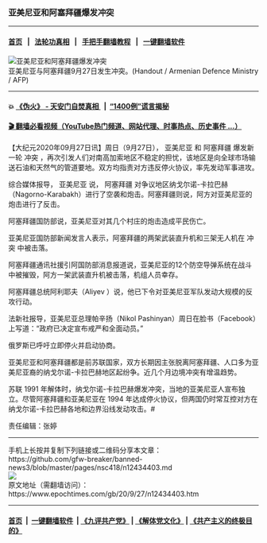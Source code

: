 ### 亚美尼亚和阿塞拜疆爆发冲突
------------------------

#### [首页](https://github.com/gfw-breaker/banned-news3/blob/master/README.md) &nbsp;&nbsp;|&nbsp;&nbsp; [法轮功真相](https://github.com/begood0513/basic/blob/master/README.md)  &nbsp;&nbsp;|&nbsp;&nbsp; [手把手翻墙教程](https://github.com/gfw-breaker/guides/wiki)  &nbsp;&nbsp;|&nbsp;&nbsp; [一键翻墙软件](https://github.com/gfw-breaker/nogfw/blob/master/README.md)  



<div><img alt="亚美尼亚和阿塞拜疆爆发冲突" class="attachment-djy_600_400 size-djy_600_400 wp-post-image" src="https://i.epochtimes.com/assets/uploads/2020/09/000_8QU7TH-600x400.jpg"/>
<div class="caption">
 亚美尼亚与阿塞拜疆9月27日发生冲突。(Handout / Armenian Defence Ministry / AFP)
</div></div><hr/>

#### 💥 [《伪火》 - 天安门自焚真相 ](http://158.247.195.190:10000/videos/blog/weihuo.html)&nbsp; |&nbsp; [“1400例”谎言揭秘  ](http://158.247.195.190:10000/videos/blog/jiexi1400.html)

#### [ 🎬  翻墙必看视频（YouTube热门频道、网站代理、时事热点、历史事件 ...）](https://github.com/gfw-breaker/links/blob/master/banned.md)

<div><p>
 【大纪元2020年09月27日讯】周日（9月27日），
 <ok href="https://www.epochtimes.com/gb/tag/%E4%BA%9A%E7%BE%8E%E5%B0%BC%E4%BA%9A.html">
  亚美尼亚
 </ok>
 和
 <ok href="https://www.epochtimes.com/gb/tag/%E9%98%BF%E5%A1%9E%E6%8B%9C%E7%96%86.html">
  阿塞拜疆
 </ok>
 爆发新一轮
 <ok href="https://www.epochtimes.com/gb/tag/%E5%86%B2%E7%AA%81.html">
  冲突
 </ok>
 ，再次引发人们对南高加索地区不稳定的担忧，该地区是向全球市场输送石油和天然气的管道要地。双方均指责对方违反停火协议，率先发动军事进攻。
</p>
<p>
 综合媒体报导，
 <ok href="https://www.epochtimes.com/gb/tag/%E4%BA%9A%E7%BE%8E%E5%B0%BC%E4%BA%9A.html">
  亚美尼亚
 </ok>
 说，
 <ok href="https://www.epochtimes.com/gb/tag/%E9%98%BF%E5%A1%9E%E6%8B%9C%E7%96%86.html">
  阿塞拜疆
 </ok>
 对争议地区纳戈尔诺-卡拉巴赫（Nagorno-Karabakh）进行了空袭和炮击。阿塞拜疆则说，阿方对亚美尼亚的炮击进行了反击。
</p>
<p class="p1">
 阿塞拜疆国防部说，亚美尼亚对其几个村庄的炮击造成平民伤亡。
</p>
<p>
 亚美尼亚国防部新闻发言人表示，阿塞拜疆的两架武装直升机和三架无人机在
 <ok href="https://www.epochtimes.com/gb/tag/%E5%86%B2%E7%AA%81.html">
  冲突
 </ok>
 中被击落。
</p>
<p>
 阿塞拜疆通讯社援引阿国防部消息报道说，亚美尼亚的12个防空导弹系统在战斗中被摧毁，阿方一架武装直升机被击落，机组人员幸存。
</p>
<div class="tlid-input input">
 <div class="source-wrap">
  <div class="input-full-height-wrapper tlid-input-full-height-wrapper">
   <div class="source-input">
    <div class="source-footer-wrap source-or-target-footer">
     <div class="character-count tlid-character-count">
      <div class="cc-ctr normal">
       阿塞拜疆总统阿利耶夫（Aliyev ）说，他已下令对亚美尼亚军队发动大规模的反攻行动。
      </div>
     </div>
    </div>
   </div>
  </div>
 </div>
</div>
<p>
 法新社报导，亚美尼亚总理帕辛扬（Nikol Pashinyan）周日在脸书（Facebook）上写道：“政府已决定宣布戒严和全面动员。”
</p>
<p>
 俄罗斯已呼吁立即停火并启动协商。
</p>
<p>
 亚美尼亚和阿塞拜疆都是前苏联国家，双方长期因主张脱离阿塞拜疆、人口多为亚美尼亚裔的纳戈尔诺-卡拉巴赫地区起纷争。近几个月边境冲突有增温趋势。
</p>
<p class="p1">
 苏联
 <span class="s1">
  1991
 </span>
 年解体时，纳戈尔诺-卡拉巴赫爆发冲突，当地的亚美尼亚人宣布独立。尽管阿塞拜疆和亚美尼亚在
 <span class="s1">
  1994
 </span>
 年达成停火协议，但两国仍时常互控对方在纳戈尔诺-卡拉巴赫各地和边界沿线发动攻击。#
</p>
<p>
 责任编辑：张婷
</p>
</div>
<hr/>
手机上长按并复制下列链接或二维码分享本文章：<br/>
https://github.com/gfw-breaker/banned-news3/blob/master/pages/nsc418/n12434403.md <br/>
<a href='https://github.com/gfw-breaker/banned-news3/blob/master/pages/nsc418/n12434403.md'><img src='https://github.com/gfw-breaker/banned-news3/blob/master/pages/nsc418/n12434403.md.png'/></a> <br/>
原文地址（需翻墙访问）：https://www.epochtimes.com/gb/20/9/27/n12434403.htm


------------------------
#### [首页](https://github.com/gfw-breaker/banned-news3/blob/master/README.md) &nbsp;|&nbsp; [一键翻墙软件](https://github.com/gfw-breaker/nogfw/blob/master/README.md) &nbsp;| [《九评共产党》](https://github.com/gfw-breaker/9ping.md/blob/master/README.md#九评之一评共产党是什么) | [《解体党文化》](https://github.com/gfw-breaker/jtdwh.md/blob/master/README.md) | [《共产主义的终极目的》](https://github.com/gfw-breaker/gczydzjmd.md/blob/master/README.md)


<img src='http://gfw-breaker.win/banned-news3/pages/nsc418/n12434403.md' width='0px' height='0px'/>